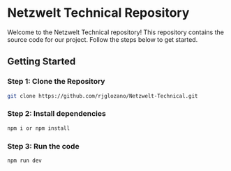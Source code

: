 # Netzwelt Technical Repository

Welcome to the Netzwelt Technical repository! This repository contains the source code for our project. Follow the steps below to get started.

## Getting Started

### Step 1: Clone the Repository

```bash
git clone https://github.com/rjglozano/Netzwelt-Technical.git
```

### Step 2: Install dependencies

```bash
npm i or npm install
```
### Step 3: Run the code

```bash
npm run dev
```


